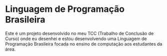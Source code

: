 # Linguagem de Programação Brasileira

Este é um projeto desenvolvido no meu TCC (Trabalho de Conclusão de Curso) onde eu desenhei e estou desenvolvendo uma Linguagem de Programação Brasileira focada no ensino de computação aos estudantes da área.
